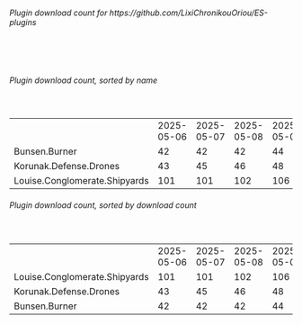 <h6>Plugin download count for https://github.com/LixiChronikouOriou/ES-plugins</h6><br>
<br>
<h6>Plugin download count, sorted by name</h6><sub><sup><br>
<table>
	<tr>
		<td></td>
		<td>2025-05-06</td>
		<td>2025-05-07</td>
		<td>2025-05-08</td>
		<td>2025-05-09</td>
		<td>2025-05-10</td>
		<td>2025-05-11</td>
		<td>2025-05-12</td>
		<td>today +</td>
	</tr>
	<tr>
		<td>Bunsen.Burner</td>
		<td>42</td>
		<td>42</td>
		<td>42</td>
		<td>44</td>
		<td>46</td>
		<td>46</td>
		<td>46</td>
		<td></td>
	</tr>
	<tr>
		<td>Korunak.Defense.Drones</td>
		<td>43</td>
		<td>45</td>
		<td>46</td>
		<td>48</td>
		<td>50</td>
		<td>56</td>
		<td>58</td>
		<td>+ 2</td>
	</tr>
	<tr>
		<td>Louise.Conglomerate.Shipyards</td>
		<td>101</td>
		<td>101</td>
		<td>102</td>
		<td>106</td>
		<td>109</td>
		<td>113</td>
		<td>117</td>
		<td>+ 4</td>
	</tr>
</table>
</sub></sup>
<h6>Plugin download count, sorted by download count</h6><sub><sup><br>
<table>
	<tr>
		<td></td>
		<td>2025-05-06</td>
		<td>2025-05-07</td>
		<td>2025-05-08</td>
		<td>2025-05-09</td>
		<td>2025-05-10</td>
		<td>2025-05-11</td>
		<td>2025-05-12</td>
		<td>today +</td>
	</tr>
	<tr>
		<td>Louise.Conglomerate.Shipyards</td>
		<td>101</td>
		<td>101</td>
		<td>102</td>
		<td>106</td>
		<td>109</td>
		<td>113</td>
		<td>117</td>
		<td>+ 4</td>
	</tr>
	<tr>
		<td>Korunak.Defense.Drones</td>
		<td>43</td>
		<td>45</td>
		<td>46</td>
		<td>48</td>
		<td>50</td>
		<td>56</td>
		<td>58</td>
		<td>+ 2</td>
	</tr>
	<tr>
		<td>Bunsen.Burner</td>
		<td>42</td>
		<td>42</td>
		<td>42</td>
		<td>44</td>
		<td>46</td>
		<td>46</td>
		<td>46</td>
		<td></td>
	</tr>
</table>
</sub></sup>
